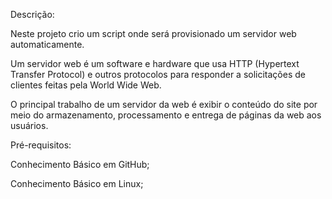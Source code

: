 Descrição:

Neste projeto crio um script onde será provisionado um servidor web automaticamente. 

Um servidor web é um software e hardware que usa HTTP (Hypertext Transfer Protocol) e outros protocolos para responder a solicitações de clientes feitas pela World Wide Web. 

O principal trabalho de um servidor da web é exibir o conteúdo do site por meio do armazenamento, processamento e entrega de páginas da web aos usuários.


Pré-requisitos:

Conhecimento Básico em GitHub;

Conhecimento Básico em Linux;

